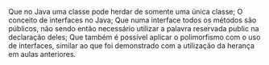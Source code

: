 Que no Java uma classe pode herdar de somente uma única classe;
O conceito de interfaces no Java;
Que numa interface todos os métodos são públicos, não sendo então necessário utilizar a palavra reservada public na declaração deles;
Que também é possível aplicar o polimorfismo com o uso de interfaces, similar ao que foi demonstrado com a utilização da herança em aulas anteriores.

